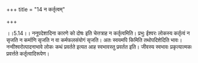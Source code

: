 +++
title = "14 न कर्तृत्वम्"

+++
  
  
।।5.14।। ननूपदेशादिना कारणे को दोषः इति चेत्तत्राह न कर्तृत्वमिति। प्रभुः
ईश्वरः लोकस्य कर्तृत्वं न सृजति न कर्माणि सृजति न वा कर्मफलसंयोगं सृजति।
अतः स्वयमपि किमिति तथोपदिशेदिति भावः। नन्वीश्वरोत्पादनाभावे लोकः कथं
प्रवर्तते इत्यत आह स्वभावस्तु प्रवर्तत इति। जीवस्य स्वभावः
प्रकृत्यात्मकः प्रवर्त्तते कर्तृत्वादिरूपेण।  
  
